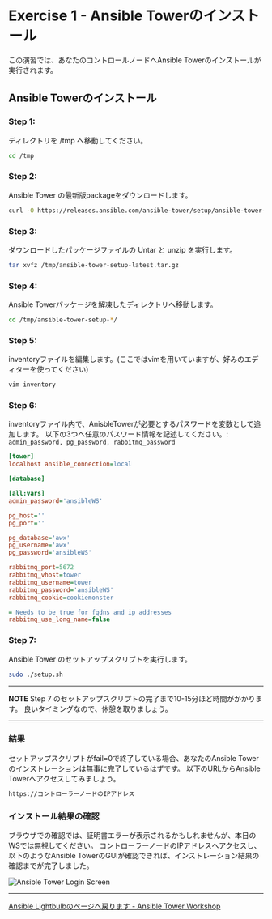 # Exercise 1 - Ansible Towerのインストール

この演習では、あなたのコントロールノードへAnsible Towerのインストールが実行されます。

## Ansible Towerのインストール


### Step 1:

ディレクトリを /tmp へ移動してください。

```bash
cd /tmp
```

### Step 2:

Ansible Tower の最新版packageをダウンロードします。

```bash
curl -O https://releases.ansible.com/ansible-tower/setup/ansible-tower-setup-latest.tar.gz
```

### Step 3:

ダウンロードしたパッケージファイルの Untar と unzip を実行します。

```bash
tar xvfz /tmp/ansible-tower-setup-latest.tar.gz
```

### Step 4:

Ansible Towerパッケージを解凍したディレクトリへ移動します。

```bash
cd /tmp/ansible-tower-setup-*/
```

### Step 5:

inventoryファイルを編集します。(ここではvimを用いていますが、好みのエディターを使ってください)

```bash
vim inventory
```

### Step 6:

inventoryファイル内で、AnisbleTowerが必要とするパスワードを変数として追加します。
以下の3つへ任意のパスワード情報を記述してください。:
`admin_password, pg_password, rabbitmq_password`

```ini
[tower]
localhost ansible_connection=local

[database]

[all:vars]
admin_password='ansibleWS'

pg_host=''
pg_port=''

pg_database='awx'
pg_username='awx'
pg_password='ansibleWS'

rabbitmq_port=5672
rabbitmq_vhost=tower
rabbitmq_username=tower
rabbitmq_password='ansibleWS'
rabbitmq_cookie=cookiemonster

= Needs to be true for fqdns and ip addresses
rabbitmq_use_long_name=false

```

### Step 7:

Ansible Tower のセットアップスクリプトを実行します。

```bash
sudo ./setup.sh
```

---
**NOTE**
Step 7 のセットアップスクリプトの完了まで10-15分ほど時間がかかります。
良いタイミングなので、休憩を取りましょう。

---


### 結果

セットアップスクリプトがfail=0で終了している場合、あなたのAnsible Towerのインストレーションは無事に完了しているはずです。
以下のURLからAnsible Towerへアクセスしてみましょう。


```bash
https://コントローラーノードのIPアドレス
```

### インストール結果の確認
ブラウザでの確認では、証明書エラーが表示されるかもしれませんが、本日のWSでは無視してください。
コントローラーノードのIPアドレスへアクセスし、以下のようなAnsible TowerのGUIが確認できれば、インストレーション結果の確認までが完了しました。

![Ansible Tower Login Screen](ansible-lab-figure01-logon-screen.png)

---

[Ansible Lightbulbのページへ戻ります - Ansible Tower Workshop](../README.ja.md)
